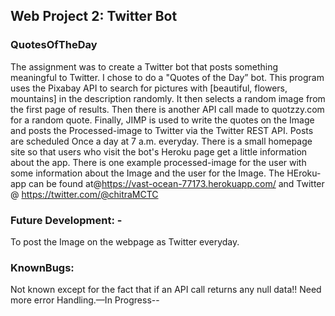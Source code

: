 ##  Web Project 2: Twitter Bot
### QuotesOfTheDay
The assignment was to create a Twitter bot that posts something meaningful to Twitter. I chose to do a "Quotes of the Day” bot. This program uses the Pixabay API to search for pictures with [beautiful, flowers, mountains] in the description randomly. It then selects a random image from the first page of results. Then there is another API call made to quotzzy.com for a random quote. Finally, JIMP is used to write the quotes on the Image and posts the Processed-image to Twitter via the Twitter REST API. Posts are scheduled Once a day at 7 a.m. everyday.
There is a small homepage site so that users who visit the bot's Heroku page get a little information about the app. There is one example processed-image for the user with some information about the Image and the user for the Image.
The HEroku-app can be found at@https://vast-ocean-77173.herokuapp.com/ and Twitter @ https://twitter.com/@chitraMCTC


### Future Development: -
To post the Image on the webpage as Twitter everyday.

### KnownBugs:
Not known except for the fact that if an API call returns any null data!! Need more error Handling.—In Progress--
